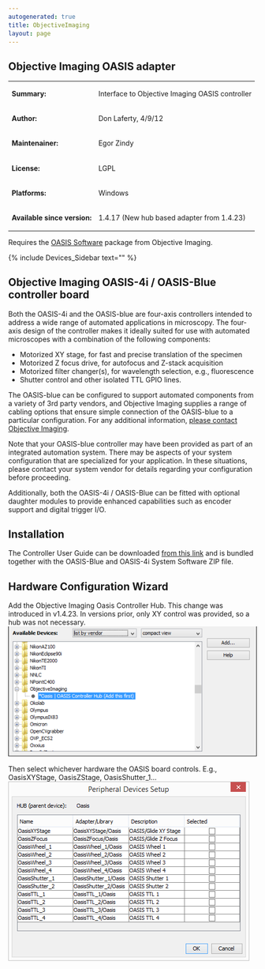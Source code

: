 ```yaml
---
autogenerated: true
title: ObjectiveImaging
layout: page
---
```


## Objective Imaging OASIS adapter

<table cellspacing=3>
<tr>
<td markdown="1">

**Summary:**

</td>
<td markdown="1" valign="top">

Interface to Objective Imaging OASIS controller

</td>
</tr>
<tr>
<td markdown="1">

**Author:**

</td>
<td markdown="1">

Don Laferty, 4/9/12

</td>
</tr>
<tr>
<td markdown="1">

**Maintenainer:**

</td>
<td markdown="1">

Egor Zindy

</td>
</tr>
<tr>
<td markdown="1">

**License:**

</td>
<td markdown="1">

LGPL

</td>
</tr>
<tr>
<td markdown="1">

**Platforms:**

</td>
<td markdown="1">

Windows

</td>
</tr>
<tr>
<td markdown="1">

**Available since version:**

</td>
<td markdown="1">

1.4.17 (New hub based adapter from 1.4.23)

</td>
</tr>
</table>

Requires the [OASIS
Software](http://www.objectiveimaging.com/download/software.php) package
from Objective Imaging.

{% include Devices_Sidebar text="" %}

## Objective Imaging OASIS-4i / OASIS-Blue controller board

Both the OASIS-4i and the OASIS-blue are four-axis controllers intended
to address a wide range of automated applications in microscopy. The
four-axis design of the controller makes it ideally suited for use with
automated microscopes with a combination of the following components:

-   Motorized XY stage, for fast and precise translation of the specimen
-   Motorized Z focus drive, for autofocus and Z-stack acquisition
-   Motorized filter changer(s), for wavelength selection, e.g.,
    fluorescence
-   Shutter control and other isolated TTL GPIO lines.

The OASIS-blue can be configured to support automated components from a
variety of 3rd party vendors, and Objective Imaging supplies a range of
cabling options that ensure simple connection of the OASIS-blue to a
particular configuration. For any additional information, [please
contact Objective Imaging](http://www.objectiveimaging.com/contact.php).

Note that your OASIS-blue controller may have been provided as part of
an integrated automation system. There may be aspects of your system
configuration that are specialized for your application. In these
situations, please contact your system vendor for details regarding your
configuration before proceeding.

Additionally, both the OASIS-4i / OASIS-Blue can be fitted with optional
daughter modules to provide enhanced capabilities such as encoder
support and digital trigger I/O.

## Installation

The Controller User Guide can be downloaded [from this
link](http://www.objectiveimaging.com/download/software.php) and is
bundled together with the OASIS-Blue and OASIS-4i System Software ZIP
file.

## Hardware Configuration Wizard

Add the Objective Imaging Oasis Controller Hub. This change was
introduced in v1.4.23. In versions prior, only XY control was provided,
so a hub was not necessary. ![](media/Oasis1.png "fig:media/Oasis1.png")

Then select whichever hardware the OASIS board controls. E.g.,
OasisXYStage, OasisZStage, OasisShutter\_1...
![](media/Oasis2.png "fig:media/Oasis2.png")
